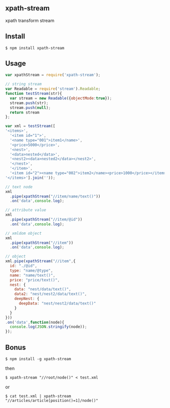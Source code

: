 ## xpath-stream

xpath transform stream

## Install

    $ npm install xpath-stream

## Usage

```js
var xpathStream = require('xpath-stream');

// string stream
var Readable = require('stream').Readable;
function testStream(str){
  var stream = new Readable({objectMode:true});
  stream.push(str);
  stream.push(null);
  return stream
};

var xml = testStream([
'<items>',
  '<item id="1">',
  '<name type="001">item1</name>',
  '<price>5000</price>',
  '<nest>',
  '<data>nested</data>',
  '<nest2><data>nested2</data></nest2>',
  '</nest>',
  '</item>',
  '<item id="2"><name type="002">item2</name><price>1000</price></item>',
'</items>'].join(''));

// text node
xml
  .pipe(xpathStream("//item/name/text()"))
  .on('data',console.log);

// attribute value
xml
  .pipe(xpathStream("//item/@id"))
  .on('data',console.log);

// xmldom object
xml
  .pipe(xpathStream("//item"))
  .on('data',console.log);

// object
xml.pipe(xpathStream("//item",{
  id: "./@id",
  type: "name/@type",
  name: "name/text()",
  price: "price/text()",
  nest: {
    data: "nest/data/text()",
    data2: "nest/nest2/data/text()",
    deepNest: {
      deepData: "nest/nest2/data/text()"
    }
  }
}))
.on('data',function(node){
  console.log(JSON.stringify(node));
});
```

## Bonus

    $ npm install -g xpath-stream


then

    $ xpath-stream "//root/node()" < test.xml

or

    $ cat test.xml | xpath-stream "//articles/article[position()=1]/node()"


